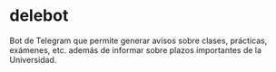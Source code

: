 # delebot
Bot de Telegram que permite generar avisos sobre clases, prácticas, exámenes, etc. además de informar sobre plazos importantes de la Universidad.
